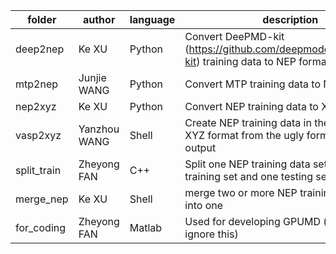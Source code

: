 | folder      | author       | language | description                                                  |
| ----------- | ------------ | -------- | ------------------------------------------------------------ |
| deep2nep    | Ke XU        | Python   | Convert DeePMD-kit (https://github.com/deepmodeling/deepmd-kit) training data to NEP format | 
| mtp2nep     | Junjie WANG  | Python   | Convert MTP training data to NEP format |
| nep2xyz     | Ke XU        | Python   | Convert NEP training data to XYZ file format |
| vasp2xyz    | Yanzhou WANG | Shell    | Create NEP training data in the extended XYZ format from the ugly formatted VASP output |
| split_train | Zheyong FAN  | C++      | Split one NEP training data set into one training set and one testing set |
| merge_nep   | Ke XU        | Shell    | merge two or more NEP training data sets into one |
| for_coding  | Zheyong FAN  | Matlab   | Used for developing GPUMD (the users can ignore this) |

